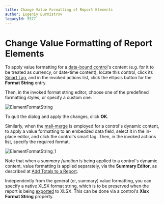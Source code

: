 ```yaml
---
title: Change Value Formatting of Report Elements
author: Eugeniy Burmistrov
legacyId: 5577
---
```

# Change Value Formatting of Report Elements
To apply value formatting for a [data-bound control](displaying-values-from-a-database-(binding-report-elements-to-data).md)'s content (e.g. for it to be treated as currency, or date-time content), locate this control, click its [Smart Tag](../report-designer-reference/report-designer-ui/smart-tag.md), and in the invoked actions list, click the ellipsis button for the **Format String** entry.

Then, in the invoked format string editor, choose one of the predefined formatting styles, or specify a custom one.

![ElementFormatString](../../../../images/img9160.png)

To quit the dialog and apply the changes, click **OK**.

Similarly, when the [mail-merge](use-mail-merge-in-report-elements.md) is employed for a control's dynamic content, to apply a value formatting to an embedded data field, select it in the in-place editor, and click the control's smart tag. Then, in the invoked actions list, specify the required format.

![ElementFormatString_1](../../../../images/img11070.png)

Note that when a _summary function_ is being applied to a control's dynamic content, value formatting is applied separately, via the **Summary Editor**, as described at [Add Totals to a Report](add-totals-to-a-report.md).

Independently from the general (or, summary) value formatting, you can specify a native XLSX format string, which is to be preserved when the report is being [exported](../../../print-preview/print-preview-for-winforms/exporting/exporting-from-print-preview.md) to XLSX. This can be done via a control's **Xlsx Format String** property.